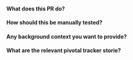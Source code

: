 #### What does this PR do?

#### How should this be manually tested?

#### Any background context you want to provide?

#### What are the relevant pivotal tracker storie?
